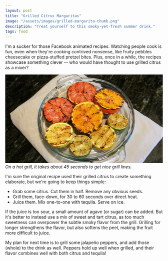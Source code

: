```yaml
---
layout: post
title: "Grilled Citrus Margaritas"
image: "/assets/images/grilled-margarita-thumb.png"
description: "Treat yourself to this smoky-yet-fresh summer drink."
tags: food
---
```


I'm a sucker for those Facebook animated recipes. Watching people cook is fun, even when they're cooking contrived nonsense, like fruity pebbles cheesecake or pizza-stuffed pretzel bites. Plus, once in a while, the recipes showcase something clever -- who would have thought to use grilled citrus as a mixer?

![Grilled Citrus](/assets/images/grilled-margarita-16x9.png)
*On a hot grill, it takes about 45 seconds to get nice grill lines.*

I'm sure the original recipe used their grilled citrus to create something elaborate, but we're going to keep things simple:

- Grab some citrus. Cut them in half. Remove any obvious seeds.
- Grill them, face-down, for 30 to 60 seconds over direct heat.
- Juice them. Mix one-to-one with tequila. Serve on ice.

If the juice is too sour, a small amount of agave (or sugar) can be added. But it's better to instead use a mix of sweet and tart citrus, as too much sweetness can overpower the subtle smoky flavor from the grill. Grilling for longer strengthens the flavor, but also softens the peel, making the fruit more difficult to juice.

My plan for next time is to grill some jalapeño peppers, and add those (whole) to the drink as well. Peppers hold up well when grilled, and their flavor combines well with both citrus and tequila!
